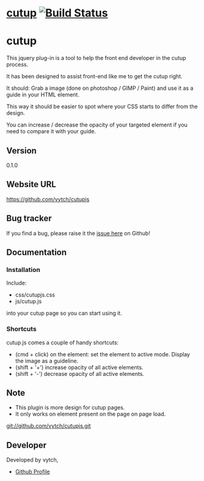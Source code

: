 # [cutup](https://github.com/vytch/cutupjs) [![Build Status](https://secure.travis-ci.org/vytch/cutup.png?branch=master)](http://travis-ci.org/vytch/cutupjs)

# cutup

This jquery plug-in is a tool to help the front end developer in the cutup process.

It has been designed to assist front-end like me to get the cutup right.

It should:
Grab a image (done on photoshop / GIMP / Paint) and use it as a guide in your HTML element.

This way it should be easier to spot where your CSS starts to differ from the design. 

You can increase / decrease the opacity of your targeted element if you need to compare it with your guide.

## Version

0.1.0

## Website URL

https://github.com/vytch/cutupjs

## Bug tracker

If you find a bug, please raise it the [issue here](https://github.com/vytch/cutupjs/issues) on Github! 

## Documentation

### Installation

Include: 

- css/cutupjs.css 
- js/cutup.js

into your cutup page so you can start using it.

### Shortcuts
 
cutup.js comes a couple of handy shortcuts:

- (cmd + click) on the element: set the element to active mode. Display the image as a guideline.
- (shift + '+') increase opacity of all active elements.
- (shift + '-') decrease opacity of all active elements.

## Note 

- This plugin is more design for cutup pages.
- It only works on element present on the page on page load.

[git://github.com/vytch/cutupjs.git](git://github.com/vytch/cutupjs.git)

## Developer

Developed by vytch, []()

+ [Github Profile](http://github.com/vytch)
